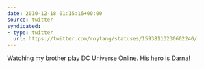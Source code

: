 ```yaml
---
date: 2010-12-18 01:15:16+00:00
source: twitter
syndicated:
- type: twitter
  url: https://twitter.com/roytang/statuses/15938113230602240/
---
```


Watching my brother play DC Universe Online. His hero is Darna!
